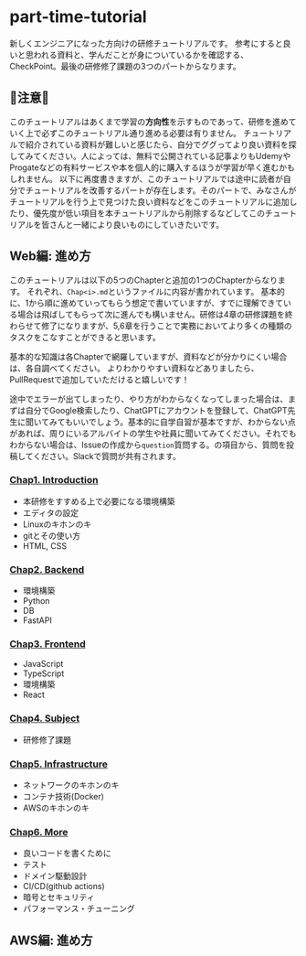 # part-time-tutorial

新しくエンジニアになった方向けの研修チュートリアルです。
参考にすると良いと思われる資料と、学んだことが身についているかを確認する、CheckPoint。最後の研修修了課題の3つのパートからなります。

## :construction:注意:construction:

このチュートリアルはあくまで学習の**方向性**を示すものであって、研修を進めていく上で必ずこのチュートリアル通り進める必要は有りません。
チュートリアルで紹介されている資料が難しいと感じたら、自分でググってより良い資料を探してみてください。人によっては、無料で公開されている記事よりもUdemyやProgateなどの有料サービスや本を個人的に購入するほうが学習が早く進むかもしれません。
以下に再度書きますが、このチュートリアルでは途中に読者が自分でチュートリアルを改善するパートが存在します。そのパートで、みなさんがチュートリアルを行う上で見つけた良い資料などをこのチュートリアルに追加したり、優先度が低い項目を本チュートリアルから削除するなどしてこのチュートリアルを皆さんと一緒により良いものにしていきたいです。

## Web編: 進め方

このチュートリアルは以下の5つのChapterと追加の1つのChapterからなります。
それぞれ、`Chap<i>.md`というファイルに内容が書かれています。
基本的に、1から順に進めていってもらう想定で書いていますが、すでに理解できている場合は飛ばしてもらって次に進んでも構いません。研修は4章の研修課題を終わらせて修了になりますが、5,6章を行うことで実務においてより多くの種類のタスクをこなすことができると思います。

基本的な知識は各Chapterで網羅していますが、資料などが分かりにくい場合は、各自調べてください。
よりわかりやすい資料などありましたら、PullRequestで追加していただけると嬉しいです！

途中でエラーが出てしまったり、やり方がわからなくなってしまった場合は、まずは自分でGoogle検索したり、ChatGPTにアカウントを登録して、ChatGPT先生に聞いてみてもいいでしょう。基本的に自学自習が基本ですが、わからない点があれば、周りにいるアルバイトの学生や社員に聞いてみてください。それでもわからない場合は、Issueの作成から`question`質問する。の項目から、質問を投稿してください。Slackで質問が共有されます。

### [Chap1. Introduction](/web/Chap1.md)

- 本研修をすすめる上で必要になる環境構築
- エディタの設定
- Linuxのキホンのキ
- gitとその使い方
- HTML, CSS

### [Chap2. Backend](/web/Chap2.md)

- 環境構築
- Python
- DB
- FastAPI

### [Chap3. Frontend](/web/Chap3.md)

- JavaScript
- TypeScript
- 環境構築
- React

### [Chap4. Subject](/web/Chap4.md)

- 研修修了課題

### [Chap5. Infrastructure](/web/Chap5.md)

- ネットワークのキホンのキ
- コンテナ技術(Docker)
- AWSのキホンのキ

### [Chap6. More](/web/Chap6.md)

- 良いコードを書くために
- テスト
- ドメイン駆動設計
- CI/CD(github actions)
- 暗号とセキュリティ
- パフォーマンス・チューニング

## AWS編: 進め方
